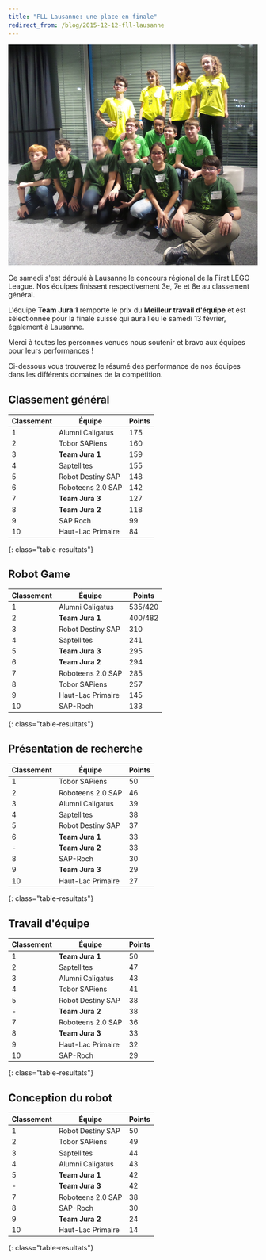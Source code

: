 ```yaml
---
title: "FLL Lausanne: une place en finale"
redirect_from: /blog/2015-12-12-fll-lausanne
---
```


![Photo](/media/posts/2015-12-12-teamjura-fll-lausanne.jpg)

Ce samedi s'est déroulé à Lausanne le concours régional de la First LEGO League.
Nos équipes finissent respectivement 3e, 7e et 8e au classement général.

L'équipe **Team Jura 1** remporte le prix du **Meilleur travail d'équipe** et est sélectionnée pour
la finale suisse qui aura lieu le samedi 13 février, également à Lausanne.

Merci à toutes les personnes venues nous soutenir et bravo aux équipes pour leurs performances !

Ci-dessous vous trouverez le résumé des performance de nos équipes dans les différents domaines de la compétition.

## Classement général

| Classement | Équipe            | Points |
| ---------- | ----------------- | ------ |
| 1          | Alumni Caligatus  | 175    |
| 2          | Tobor SAPiens     | 160    |
| 3          | **Team Jura 1**   | 159    |
| 4          | Saptellites       | 155    |
| 5          | Robot Destiny SAP | 148    |
| 6          | Roboteens 2.0 SAP | 142    |
| 7          | **Team Jura 3**   | 127    |
| 8          | **Team Jura 2**   | 118    |
| 9          | SAP Roch          | 99     |
| 10         | Haut-Lac Primaire | 84     |
{: class="table-resultats"}

## Robot Game

| Classement | Équipe            | Points  |
| ---------- | ----------------- | ------ |
| 1          | Alumni Caligatus  | 535/420 |
| 2          | **Team Jura 1**   | 400/482 |
| 3          | Robot Destiny SAP | 310     |
| 4          | Saptellites       | 241     |
| 5          | **Team Jura 3**   | 295     |
| 6          | **Team Jura 2**   | 294     |
| 7          | Roboteens 2.0 SAP | 285     |
| 8          | Tobor SAPiens     | 257     |
| 9          | Haut-Lac Primaire | 145     |
| 10         | SAP-Roch          | 133     |
{: class="table-resultats"}

## Présentation de recherche

| Classement | Équipe            | Points |
| ---------- | ----------------- | ------ |
| 1          | Tobor SAPiens     | 50     |
| 2          | Roboteens 2.0 SAP | 46     |
| 3          | Alumni Caligatus  | 39     |
| 4          | Saptellites       | 38     |
| 5          | Robot Destiny SAP | 37     |
| 6          | **Team Jura 1**   | 33     |
| -          | **Team Jura 2**   | 33     |
| 8          | SAP-Roch          | 30     |
| 9          | **Team Jura 3**   | 29     |
| 10         | Haut-Lac Primaire | 27     |
{: class="table-resultats"}

## Travail d'équipe

| Classement | Équipe            | Points |
| ---------- | ----------------- | ------ |
| 1          | **Team Jura 1**   | 50     |
| 2          | Saptellites       | 47     |
| 3          | Alumni Caligatus  | 43     |
| 4          | Tobor SAPiens     | 41     |
| 5          | Robot Destiny SAP | 38     |
| -          | **Team Jura 2**   | 38     |
| 7          | Roboteens 2.0 SAP | 36     |
| 8          | **Team Jura 3**   | 33     |
| 9          | Haut-Lac Primaire | 32     |
| 10         | SAP-Roch          | 29     |
{: class="table-resultats"}

## Conception du robot

| Classement | Équipe            | Points |
| ---------- | ----------------- | ------ |
| 1          | Robot Destiny SAP | 50     |
| 2          | Tobor SAPiens     | 49     |
| 3          | Saptellites       | 44     |
| 4          | Alumni Caligatus  | 43     |
| 5          | **Team Jura 1**   | 42     |
| -          | **Team Jura 3**   | 42     |
| 7          | Roboteens 2.0 SAP | 38     |
| 8          | SAP-Roch          | 30     |
| 9          | **Team Jura 2**   | 24     |
| 10         | Haut-Lac Primaire | 14     |
{: class="table-resultats"}

